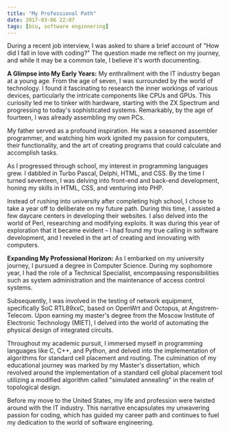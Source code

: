 ```yaml
---
title: "My Professional Path"
date: 2017-03-06 22:07
tags: [bio, software enginnering]
---
```


During a recent job interview, I was asked to share a brief account of "How did I fall in love with coding?" The question made me reflect on my journey, and while it may be a common tale, I believe it's worth documenting.

**A Glimpse into My Early Years:** My enthrallment with the IT industry began at a young age. From the age of seven, I was surrounded by the world of technology. I found it fascinating to research the inner workings of various devices, particularly the intricate components like CPUs and GPUs. This curiosity led me to tinker with hardware, starting with the ZX Spectrum and progressing to today's sophisticated systems. Remarkably, by the age of fourteen, I was already assembling my own PCs. <!--more-->

My father served as a profound inspiration. He was a seasoned assembler programmer, and watching him work ignited my passion for computers, their functionality, and the art of creating programs that could calculate and accomplish tasks.

As I progressed through school, my interest in programming languages grew. I dabbled in Turbo Pascal, Delphi, HTML, and CSS. By the time I turned seventeen, I was delving into front-end and back-end development, honing my skills in HTML, CSS, and venturing into PHP.

Instead of rushing into university after completing high school, I chose to take a year off to deliberate on my future path. During this time, I assisted a few daycare centers in developing their websites. I also delved into the world of Perl, researching and modifying exploits. It was during this year of exploration that it became evident – I had found my true calling in software development, and I reveled in the art of creating and innovating with computers.

**Expanding My Professional Horizon:** As I embarked on my university journey, I pursued a degree in Computer Science. During my sophomore year, I had the role of a Technical Specialist, encompassing responsibilities such as system administration and the maintenance of access control systems.

Subsequently, I was involved in the testing of network equipment, specifically SoC RTL89xxC, based on OpenWrt and Octopus, at Angstrem-Telecom. Upon earning my master's degree from the Moscow Institute of Electronic Technology (MIET), I delved into the world of automating the physical design of integrated circuits.

Throughout my academic pursuit, I immersed myself in programming languages like C, C++, and Python, and delved into the implementation of algorithms for standard cell placement and routing. The culmination of my educational journey was marked by my Master's dissertation, which revolved around the implementation of a standard cell global placement tool utilizing a modified algorithm called "simulated annealing" in the realm of topological design.

Before my move to the United States, my life and profession were twisted around with the IT industry. This narrative encapsulates my unwavering passion for coding, which has guided my career path and continues to fuel my dedication to the world of software engineering.
